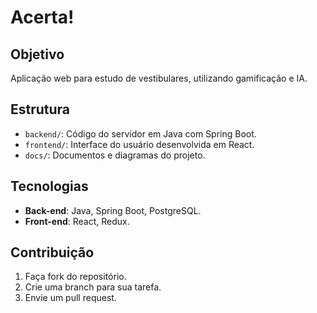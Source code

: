 # Acerta!

## Objetivo
Aplicação web para estudo de vestibulares, utilizando gamificação e IA.

## Estrutura
- `backend/`: Código do servidor em Java com Spring Boot.
- `frontend/`: Interface do usuário desenvolvida em React.
- `docs/`: Documentos e diagramas do projeto.

## Tecnologias
- **Back-end**: Java, Spring Boot, PostgreSQL.
- **Front-end**: React, Redux.

## Contribuição
1. Faça fork do repositório.
2. Crie uma branch para sua tarefa.
3. Envie um pull request.
